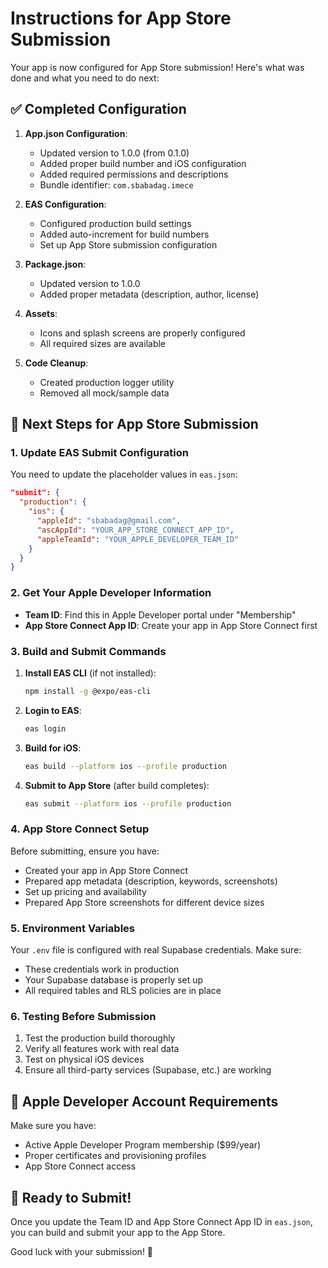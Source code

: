 # Instructions for App Store Submission

Your app is now configured for App Store submission! Here's what was done and what you need to do next:

## ✅ Completed Configuration

1. **App.json Configuration**:
   - Updated version to 1.0.0 (from 0.1.0)
   - Added proper build number and iOS configuration
   - Added required permissions and descriptions
   - Bundle identifier: `com.sbabadag.imece`

2. **EAS Configuration**:
   - Configured production build settings
   - Added auto-increment for build numbers
   - Set up App Store submission configuration

3. **Package.json**:
   - Updated version to 1.0.0
   - Added proper metadata (description, author, license)

4. **Assets**:
   - Icons and splash screens are properly configured
   - All required sizes are available

5. **Code Cleanup**:
   - Created production logger utility
   - Removed all mock/sample data

## 🔧 Next Steps for App Store Submission

### 1. Update EAS Submit Configuration
You need to update the placeholder values in `eas.json`:

```json
"submit": {
  "production": {
    "ios": {
      "appleId": "sbabadag@gmail.com",
      "ascAppId": "YOUR_APP_STORE_CONNECT_APP_ID",
      "appleTeamId": "YOUR_APPLE_DEVELOPER_TEAM_ID"
    }
  }
}
```

### 2. Get Your Apple Developer Information
- **Team ID**: Find this in Apple Developer portal under "Membership"
- **App Store Connect App ID**: Create your app in App Store Connect first

### 3. Build and Submit Commands

1. **Install EAS CLI** (if not installed):
   ```bash
   npm install -g @expo/eas-cli
   ```

2. **Login to EAS**:
   ```bash
   eas login
   ```

3. **Build for iOS**:
   ```bash
   eas build --platform ios --profile production
   ```

4. **Submit to App Store** (after build completes):
   ```bash
   eas submit --platform ios --profile production
   ```

### 4. App Store Connect Setup
Before submitting, ensure you have:
- Created your app in App Store Connect
- Prepared app metadata (description, keywords, screenshots)
- Set up pricing and availability
- Prepared App Store screenshots for different device sizes

### 5. Environment Variables
Your `.env` file is configured with real Supabase credentials. Make sure:
- These credentials work in production
- Your Supabase database is properly set up
- All required tables and RLS policies are in place

### 6. Testing Before Submission
1. Test the production build thoroughly
2. Verify all features work with real data
3. Test on physical iOS devices
4. Ensure all third-party services (Supabase, etc.) are working

## 📱 Apple Developer Account Requirements

Make sure you have:
- Active Apple Developer Program membership ($99/year)
- Proper certificates and provisioning profiles
- App Store Connect access

## 🚀 Ready to Submit!

Once you update the Team ID and App Store Connect App ID in `eas.json`, you can build and submit your app to the App Store.

Good luck with your submission! 🎉
